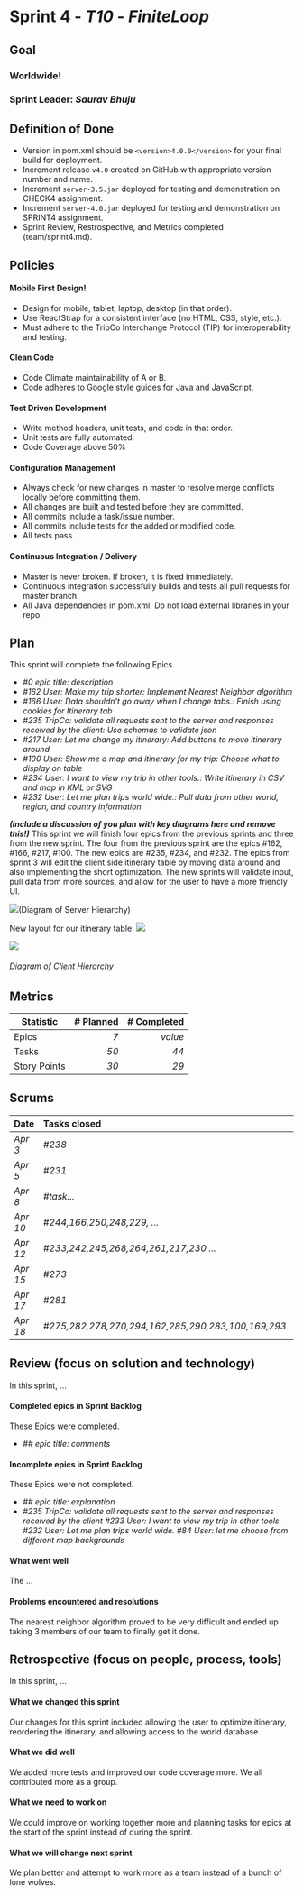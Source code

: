 # Sprint 4 - *T10* - *FiniteLoop*

## Goal

### Worldwide!
### Sprint Leader: *Saurav Bhuju*

## Definition of Done

* Version in pom.xml should be `<version>4.0.0</version>` for your final build for deployment.
* Increment release `v4.0` created on GitHub with appropriate version number and name.
* Increment `server-3.5.jar` deployed for testing and demonstration on CHECK4 assignment.
* Increment `server-4.0.jar` deployed for testing and demonstration on SPRINT4 assignment.
* Sprint Review, Restrospective, and Metrics completed (team/sprint4.md).


## Policies

#### Mobile First Design!
* Design for mobile, tablet, laptop, desktop (in that order).
* Use ReactStrap for a consistent interface (no HTML, CSS, style, etc.).
* Must adhere to the TripCo Interchange Protocol (TIP) for interoperability and testing.
#### Clean Code
* Code Climate maintainability of A or B.
* Code adheres to Google style guides for Java and JavaScript.
#### Test Driven Development
* Write method headers, unit tests, and code in that order.
* Unit tests are fully automated.
* Code Coverage above 50%
#### Configuration Management
* Always check for new changes in master to resolve merge conflicts locally before committing them.
* All changes are built and tested before they are committed.
* All commits include a task/issue number.
* All commits include tests for the added or modified code.
* All tests pass.
#### Continuous Integration / Delivery
* Master is never broken.  If broken, it is fixed immediately.
* Continuous integration successfully builds and tests all pull requests for master branch.
* All Java dependencies in pom.xml.  Do not load external libraries in your repo.


## Plan

This sprint will complete the following Epics.

* *#0 epic title: description*
* *#162 User: Make my trip shorter: Implement Nearest Neighbor algorithm*
* *#166 User: Data shouldn't go away when I change tabs.: Finish using cookies for Itinerary tab*
* *#235 TripCo: validate all requests sent to the server and responses received by the client: Use schemas to validate json*
* *#217 User: Let me change my itinerary: Add buttons to move itinerary around*
* *#100 User: Show me a map and itinerary for my trip: Choose what to display on table*
* *#234 User: I want to view my trip in other tools.: Write itinerary in CSV and map in KML or SVG*
* *#232 User: Let me plan trips world wide.: Pull data from other world, region, and country information.*

***(Include a discussion of you plan with key diagrams here and remove this!)***
This sprint we will finish four epics from the previous sprints and three from the new sprint. The four from the previous
sprint are the epics #162, #166, #217, #100. The new epics are #235, #234, and #232. The epics from sprint 3
will edit the client side itinerary table by moving data around and also implementing the short optimization.
The new sprints will validate input, pull data from more sources, and allow for the user to have a more 
friendly UI. 

![](images/ServerDiagram.jpeg)(Diagram of Server Hierarchy)

New layout for our itinerary table:
![](images/newItineraryTableLayout.jpeg)

![](images/clientDiagram.jpg)
###### *Diagram of Client Hierarchy*

## Metrics

| Statistic | # Planned | # Completed |
| --- | ---: | ---: |
| Epics | *7* | *value* |
| Tasks |  *50*   | *44* |
| Story Points |  *30*  | *29* |


## Scrums

| Date | Tasks closed  | Tasks in progress | Impediments |
| :--- | :--- | :--- | :--- |
| *Apr 3* | *#238* | *#233,166,229,231,238,162,169* | *none* |
| *Apr 5* | *#231* | *#230,162,169,233,166,229* | *none* |
| *Apr 8* | *#task...* | *#244,242,245,250,248,162,169,230,233,166,229* | *none* |
| *Apr 10* | *#244,166,250,248,229, ...* | *#264,217,235,162,169,230,233* | *none* |
| *Apr 12* | *#233,242,245,268,264,261,217,230 ...* | *#268,261,162,169,235* | *none* |
| *Apr 15* | *#273*  | *275,282,278,270,281,273,162,169,235* | *none*  |
| *Apr 17* | *#281* | *285,283,100,162,169,235,275,282,278,270* | *none*  |
| *Apr 18* | *#275,282,278,270,294,162,285,290,283,100,169,293* | *#290,293,235* | *none* |


## Review (focus on solution and technology)

In this sprint, ...

#### Completed epics in Sprint Backlog

These Epics were completed.

* *## epic title: comments*
#### Incomplete epics in Sprint Backlog

These Epics were not completed.

* *## epic title: explanation*
* *#235 TripCo: validate all requests sent to the server and responses received by the client*
  *#233 User: I want to view my trip in other tools.*
  *#232 User: Let me plan trips world wide.*
  *#84 User: let me choose from different map backgrounds*

#### What went well

The ...


#### Problems encountered and resolutions

The nearest neighbor algorithm proved to be very difficult and ended up taking 3 members of our team to finally get it done. 


## Retrospective (focus on people, process, tools)

In this sprint, ...

#### What we changed this sprint

Our changes for this sprint included allowing the user to optimize itinerary, reordering the itinerary, and allowing access to the world database. 

#### What we did well

We added more tests and improved our code coverage more. We all contributed more as a group.

#### What we need to work on

We could improve on working together more and planning tasks for epics at the start of the sprint instead of during the sprint.

#### What we will change next sprint

We plan better and attempt to work more as a team instead of a bunch of lone wolves. 
